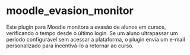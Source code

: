 # moodle_evasion_monitor
Este plugin para Moodle monitora a evasão de alunos em cursos, verificando o tempo desde o último login. Se um aluno ultrapassar um período configurável sem acessar a plataforma, o plugin envia um e-mail personalizado para incentivá-lo a retornar ao curso.
